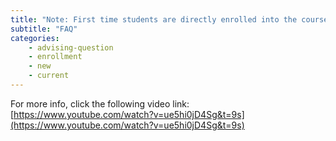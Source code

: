```yaml
---
title: "Note: First time students are directly enrolled into the courses."
subtitle: "FAQ"
categories:
    - advising-question
    - enrollment
    - new
    - current
---
```

For more info, click the following video link: 
[https://www.youtube.com/watch?v=ue5hi0jD4Sg&t=9s](https://www.youtube.com/watch?v=ue5hi0jD4Sg&t=9s)